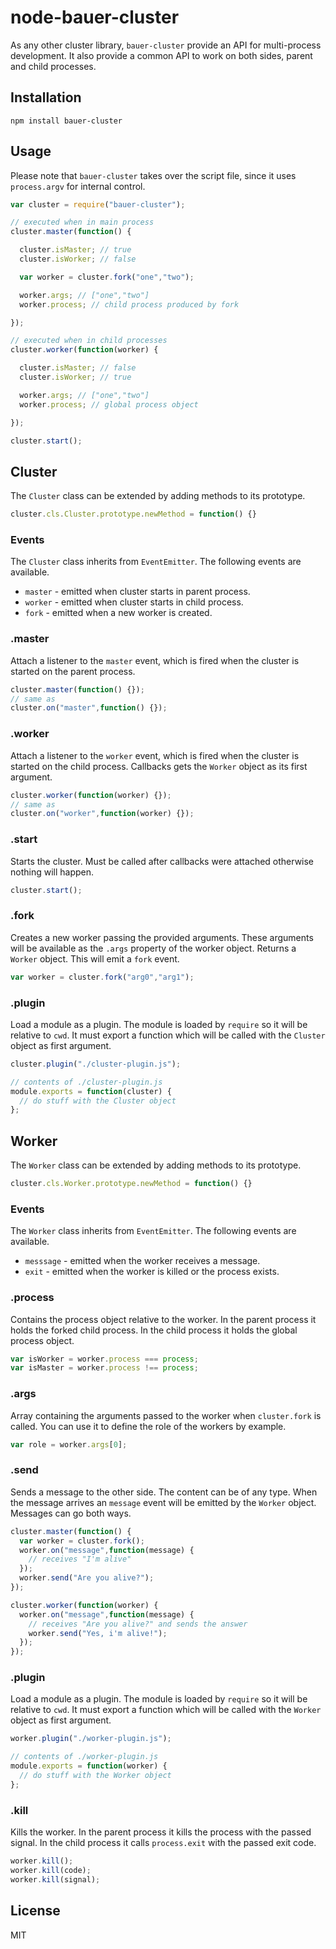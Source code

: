 node-bauer-cluster
================

As any other cluster library, ```bauer-cluster``` provide an API for multi-process development. It also provide a common API to work on both sides, parent and child processes.

## Installation

```
npm install bauer-cluster
```

## Usage

Please note that ```bauer-cluster``` takes over the script file, since it uses ```process.argv``` for internal control.

```js
var cluster = require("bauer-cluster");

// executed when in main process
cluster.master(function() {

  cluster.isMaster; // true
  cluster.isWorker; // false

  var worker = cluster.fork("one","two");

  worker.args; // ["one","two"]
  worker.process; // child process produced by fork

});

// executed when in child processes
cluster.worker(function(worker) {

  cluster.isMaster; // false
  cluster.isWorker; // true

  worker.args; // ["one","two"]
  worker.process; // global process object

});

cluster.start();
```

## Cluster

The `Cluster` class can be extended by adding methods to its prototype.

```js
cluster.cls.Cluster.prototype.newMethod = function() {}
```

### Events

The `Cluster` class inherits from `EventEmitter`. The following events are available.

 * `master` - emitted when cluster starts in parent process.
 * `worker` - emitted when cluster starts in child process.
 * `fork` - emitted when a new worker is created.

### .master

Attach a listener to the ```master``` event, which is fired when the cluster is started on the parent process.

```js
cluster.master(function() {});
// same as
cluster.on("master",function() {});
```

### .worker

Attach a listener to the ```worker``` event, which is fired when the cluster is started on the child process. Callbacks gets the ```Worker``` object as its first argument.

```js
cluster.worker(function(worker) {});
// same as
cluster.on("worker",function(worker) {});
```

### .start

Starts the cluster. Must be called after callbacks were attached otherwise nothing will happen.

```js
cluster.start();
```

### .fork

Creates a new worker passing the provided arguments. These arguments will be available as the ```.args``` property of the worker object. Returns a ```Worker``` object. This will emit a ```fork``` event.

```js
var worker = cluster.fork("arg0","arg1");
```

### .plugin

Load a module as a plugin. The module is loaded by ```require``` so it will be relative to ```cwd```. It must export a function which will be called with the ```Cluster``` object as first argument.

```js
cluster.plugin("./cluster-plugin.js");
```

```js
// contents of ./cluster-plugin.js
module.exports = function(cluster) {
  // do stuff with the Cluster object
};
```


## Worker

The `Worker` class can be extended by adding methods to its prototype.

```js
cluster.cls.Worker.prototype.newMethod = function() {}
```

### Events

The `Worker` class inherits from `EventEmitter`. The following events are available.

 * `messsage` - emitted when the worker receives a message.
 * `exit` - emitted when the worker is killed or the process exists.

### .process

Contains the process object relative to the worker. In the parent process it holds the forked child process. In the child process it holds the global process object.

```js
var isWorker = worker.process === process;
var isMaster = worker.process !== process;
```

### .args

Array containing the arguments passed to the worker when ```cluster.fork``` is called. You can use it to define the role of the workers by example.

```js
var role = worker.args[0];
```

### .send

Sends a message to the other side. The content can be of any type. When the message arrives an ```message``` event will be emitted by the ```Worker``` object. Messages can go both ways.

```js
cluster.master(function() {
  var worker = cluster.fork();
  worker.on("message",function(message) {
    // receives "I'm alive"
  });
  worker.send("Are you alive?");
});

cluster.worker(function(worker) {
  worker.on("message",function(message) {
    // receives "Are you alive?" and sends the answer
    worker.send("Yes, i'm alive!");
  });
});
```

### .plugin

Load a module as a plugin. The module is loaded by ```require``` so it will be relative to ```cwd```. It must export a function which will be called with the ```Worker``` object as first argument.

```js
worker.plugin("./worker-plugin.js");
```

```js
// contents of ./worker-plugin.js
module.exports = function(worker) {
  // do stuff with the Worker object
};
```

### .kill

Kills the worker. In the parent process it kills the process with the passed signal. In the child process it calls ```process.exit``` with the passed exit code.

```js
worker.kill();
worker.kill(code);
worker.kill(signal);
```

## License

MIT
